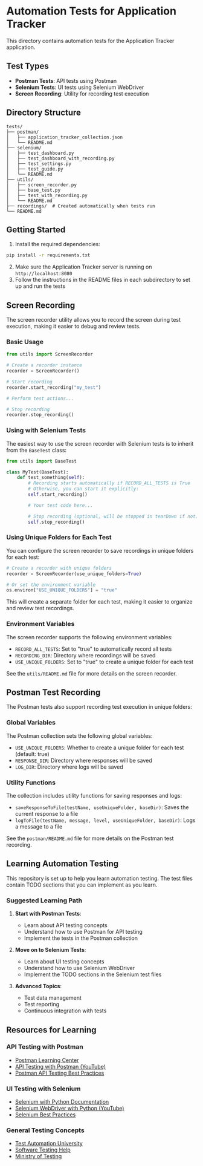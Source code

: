 # Automation Tests for Application Tracker

This directory contains automation tests for the Application Tracker application.

## Test Types

- **Postman Tests**: API tests using Postman
- **Selenium Tests**: UI tests using Selenium WebDriver
- **Screen Recording**: Utility for recording test execution

## Directory Structure

```
tests/
├── postman/
│   ├── application_tracker_collection.json
│   └── README.md
├── selenium/
│   ├── test_dashboard.py
│   ├── test_dashboard_with_recording.py
│   ├── test_settings.py
│   ├── test_guide.py
│   └── README.md
├── utils/
│   ├── screen_recorder.py
│   ├── base_test.py
│   ├── test_with_recording.py
│   └── README.md
├── recordings/  # Created automatically when tests run
└── README.md
```

## Getting Started

1. Install the required dependencies:

```bash
pip install -r requirements.txt
```

2. Make sure the Application Tracker server is running on `http://localhost:8080`
3. Follow the instructions in the README files in each subdirectory to set up and run the tests

## Screen Recording

The screen recorder utility allows you to record the screen during test execution, making it easier to debug and review tests.

### Basic Usage

```python
from utils import ScreenRecorder

# Create a recorder instance
recorder = ScreenRecorder()

# Start recording
recorder.start_recording("my_test")

# Perform test actions...

# Stop recording
recorder.stop_recording()
```

### Using with Selenium Tests

The easiest way to use the screen recorder with Selenium tests is to inherit from the `BaseTest` class:

```python
from utils import BaseTest

class MyTest(BaseTest):
    def test_something(self):
        # Recording starts automatically if RECORD_ALL_TESTS is True
        # Otherwise, you can start it explicitly:
        self.start_recording()

        # Your test code here...

        # Stop recording (optional, will be stopped in tearDown if not)
        self.stop_recording()
```

### Using Unique Folders for Each Test

You can configure the screen recorder to save recordings in unique folders for each test:

```python
# Create a recorder with unique folders
recorder = ScreenRecorder(use_unique_folders=True)

# Or set the environment variable
os.environ["USE_UNIQUE_FOLDERS"] = "true"
```

This will create a separate folder for each test, making it easier to organize and review test recordings.

### Environment Variables

The screen recorder supports the following environment variables:

- `RECORD_ALL_TESTS`: Set to "true" to automatically record all tests
- `RECORDING_DIR`: Directory where recordings will be saved
- `USE_UNIQUE_FOLDERS`: Set to "true" to create a unique folder for each test

See the `utils/README.md` file for more details on the screen recorder.

## Postman Test Recording

The Postman tests also support recording test execution in unique folders:

### Global Variables

The Postman collection sets the following global variables:

- `USE_UNIQUE_FOLDERS`: Whether to create a unique folder for each test (default: true)
- `RESPONSE_DIR`: Directory where responses will be saved
- `LOG_DIR`: Directory where logs will be saved

### Utility Functions

The collection includes utility functions for saving responses and logs:

- `saveResponseToFile(testName, useUniqueFolder, baseDir)`: Saves the current response to a file
- `logToFile(testName, message, level, useUniqueFolder, baseDir)`: Logs a message to a file

See the `postman/README.md` file for more details on the Postman test recording.

## Learning Automation Testing

This repository is set up to help you learn automation testing. The test files contain TODO sections that you can implement as you learn.

### Suggested Learning Path

1. **Start with Postman Tests**:
   - Learn about API testing concepts
   - Understand how to use Postman for API testing
   - Implement the tests in the Postman collection

2. **Move on to Selenium Tests**:
   - Learn about UI testing concepts
   - Understand how to use Selenium WebDriver
   - Implement the TODO sections in the Selenium test files

3. **Advanced Topics**:
   - Test data management
   - Test reporting
   - Continuous integration with tests

## Resources for Learning

### API Testing with Postman
- [Postman Learning Center](https://learning.postman.com/)
- [API Testing with Postman (YouTube)](https://www.youtube.com/watch?v=VywxIQ2ZXw4)
- [Postman API Testing Best Practices](https://blog.postman.com/api-testing-best-practices/)

### UI Testing with Selenium
- [Selenium with Python Documentation](https://selenium-python.readthedocs.io/)
- [Selenium WebDriver with Python (YouTube)](https://www.youtube.com/watch?v=Xjv1sY630Uc)
- [Selenium Best Practices](https://www.selenium.dev/documentation/en/guidelines_and_recommendations/)

### General Testing Concepts
- [Test Automation University](https://testautomationu.applitools.com/)
- [Software Testing Help](https://www.softwaretestinghelp.com/)
- [Ministry of Testing](https://www.ministryoftesting.com/)
